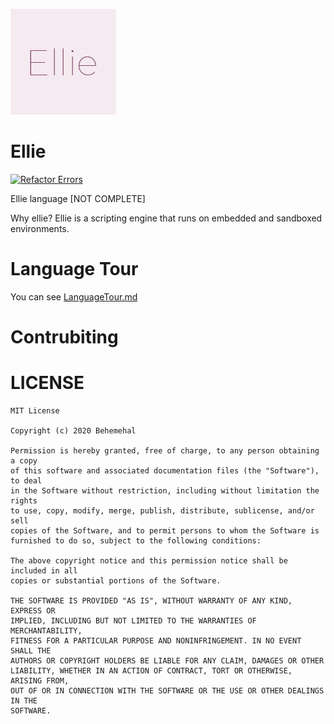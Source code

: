 ![icon](./picture/TextIcon/EllieTextIcon@0,33x.png)
# Ellie
[![Refactor Errors](https://github.com/behemehal/Ellie-Language/actions/workflows/refactor.yml/badge.svg)](https://github.com/behemehal/Ellie-Language/actions/workflows/refactor.yml)

Ellie language [NOT COMPLETE]

Why ellie? Ellie is a scripting engine that runs on embedded and sandboxed environments.

# Language Tour
You can see [LanguageTour.md](./LanguageTour.md)

# Contrubiting

# LICENSE

```
MIT License

Copyright (c) 2020 Behemehal

Permission is hereby granted, free of charge, to any person obtaining a copy
of this software and associated documentation files (the "Software"), to deal
in the Software without restriction, including without limitation the rights
to use, copy, modify, merge, publish, distribute, sublicense, and/or sell
copies of the Software, and to permit persons to whom the Software is
furnished to do so, subject to the following conditions:

The above copyright notice and this permission notice shall be included in all
copies or substantial portions of the Software.

THE SOFTWARE IS PROVIDED "AS IS", WITHOUT WARRANTY OF ANY KIND, EXPRESS OR
IMPLIED, INCLUDING BUT NOT LIMITED TO THE WARRANTIES OF MERCHANTABILITY,
FITNESS FOR A PARTICULAR PURPOSE AND NONINFRINGEMENT. IN NO EVENT SHALL THE
AUTHORS OR COPYRIGHT HOLDERS BE LIABLE FOR ANY CLAIM, DAMAGES OR OTHER
LIABILITY, WHETHER IN AN ACTION OF CONTRACT, TORT OR OTHERWISE, ARISING FROM,
OUT OF OR IN CONNECTION WITH THE SOFTWARE OR THE USE OR OTHER DEALINGS IN THE
SOFTWARE.
```
